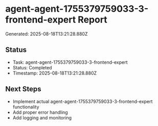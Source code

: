 # agent-agent-1755379759033-3-frontend-expert Report

Generated: 2025-08-18T13:21:28.880Z

## Status
- Task: agent-agent-1755379759033-3-frontend-expert
- Status: Completed
- Timestamp: 2025-08-18T13:21:28.880Z

## Next Steps
- Implement actual agent-agent-1755379759033-3-frontend-expert functionality
- Add proper error handling
- Add logging and monitoring
